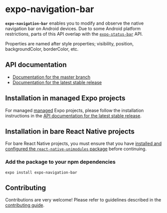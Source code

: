 # expo-navigation-bar

**`expo-navigation-bar`** enables you to modify and observe the native navigation bar on Android devices. Due to some Android platform restrictions, parts of this API overlap with the [`expo-status-bar`][status-bar] API.

Properties are named after style properties; visibility, position, backgroundColor, borderColor, etc.

## API documentation

- [Documentation for the master branch][docs-main]
- [Documentation for the latest stable release][docs-stable]

## Installation in managed Expo projects

For managed [managed][docs-workflows] Expo projects, please follow the installation instructions in the [API documentation for the latest stable release][docs-stable].


## Installation in bare React Native projects

For bare React Native projects, you must ensure that you have [installed and configured the `react-native-unimodules` package][unimodules] before continuing.

### Add the package to your npm dependencies

```
expo install expo-navigation-bar
```

## Contributing

Contributions are very welcome! Please refer to guidelines described in the [contributing guide][contributing].


[docs-main]: https://github.com/expo/expo/blob/master/docs/pages/versions/unversioned/sdk/navigation-bar.md
[docs-stable]: https://docs.expo.io/versions/latest/sdk/navigation-bar/
[docs-workflows]: https://docs.expo.io/versions/latest/introduction/managed-vs-bare/
[contributing]: https://github.com/expo/expo#contributing
[unimodules]: https://github.com/expo/expo/tree/master/packages/react-native-unimodules
[status-bar]: https://github.com/expo/expo/tree/master/packages/expo-status-bar